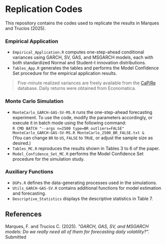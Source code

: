 # Replication Codes

This repository contains the codes used to replicate the results in Marques and Trucíos (2025).

### Empirical Application

- `Empirical_Application.R` computes one-step-ahead conditional variances using GARCH, SV, GAS, and MSGARCH models, each with both standardized Normal and Student-t innovation distributions.
- `Tables_App.R` generates the tables and performs the Model Confidence Set procedure for the empirical application results.

> Five-minute realized variances are freely available from the [CaPiRe](https://capire.stat.unipd.it/) database. Daily returns were obtained from Economatica.

### Monte Carlo Simulation

- `MonteCarlo_GARCH-GAS-SV-MS.R` runs the one-step-ahead forecasting experiment. To use the code, modify the parameters accordingly, or execute it in batch mode using the following command:  
  `R CMD BATCH "--args n=2500 type=BR outliers=FALSE" MonteCarlo_GARCH-GAS-SV-MS.R MonteCarlo_2500_BR_FALSE.txt &`  
  (You can change `BR` to `US`, `FALSE` to `TRUE`, or adjust the sample size as desired.)
- `Tables_MC.R` reproduces the results shown in Tables 3 to 6 of the paper.
- `Model_Confidence_Set_MC.R` performs the Model Confidence Set procedure for the simulation study.

### Auxiliary Functions

- `DGPs.R` defines the data-generating processes used in the simulations.
- `Utils_GARCH-GAS-SV.R` contains additional functions for model estimation and forecasting.
- `Descriptive_Statistics` displays the descriptive statistics in Table 7.


## References

Marques, F. and Trucíos C. (2025). *"GARCH, GAS, SV, and MSGARCH models: Do we really need all of them for forecasting daily volatility?".* Submitted
